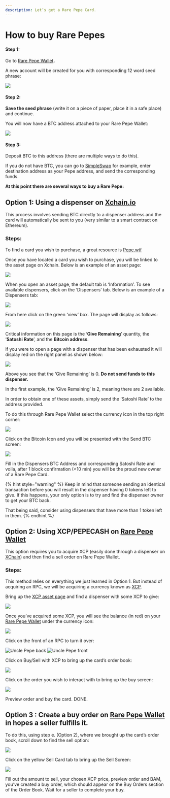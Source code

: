 ```yaml
---
description: Let’s get a Rare Pepe Card.
---
```


# How to buy Rare Pepes

#### **Step 1:**

Go to [Rare Pepe Wallet](https://rarepepewallet.com)**.**

A new account will be created for you with corresponding 12 word seed phrase:

![](https://lh3.googleusercontent.com/H8oSTp2rlfmjZ\_9Sq0X6XlK8WnzqDtI\_zvEkvLlSnU0qYRlCa-2wb4eaX3W3d0y-QrvCTAnbX4W3KiLbkouduxzYWamggdUCFwTAvsgUo-iLIAsfzOg\_R-GijeaKRR\_O5gQzK2pf)

#### Step 2:

**Save the seed phrase** (write it on a piece of paper, place it in a safe place) and continue.

You will now have a BTC address attached to your Rare Pepe Wallet:

![](https://lh4.googleusercontent.com/jMjnz31Toj6oLXIn8XOB2hTMd-rjoCXJk4O6mpkuL\_6cdPPZ78WIZTevRfBb6x-NuOaurNL5ozW0h6LyPIrTxamoXhKbNMk35pMTOksKgMS4HGxqZq48jEeHtLZZvD0Xr7IsbNLw)

#### Step 3:

Deposit BTC to this address (there are multiple ways to do this).

If you do not have BTC, you can go to [SimpleSwap](https://simpleswap.io/) for example, enter destination address as your Pepe address, and send the corresponding funds.

**At this point there are several ways to buy a Rare Pepe:**

## **Option 1: Using a dispenser on** [**Xchain.io**](https://xchain.io/)

This process involves sending BTC directly to a dispenser address and the card will automatically be sent to you (very similar to a smart contract on Ethereum).

### **Steps:**

To find a card you wish to purchase, a great resource is [Pepe.wtf](https://pepe.wtf/)

Once you have located a card you wish to purchase, you will be linked to the asset page on Xchain. Below is an example of an asset page:

![](https://lh6.googleusercontent.com/wPCTvK1HXKUkDvLy4uSnkpQzjvzRk09VLz\_u-XtxWI0Sb4n0EcAK9N3MO3qJSUPf2cAEnyI2pkSvp\_PonGasnVzypwVR77\_9uCvh0WNVsUBT2Hdl86FDw\_5A2mnxi3JGFhaOaf-h)

When you open an asset page, the default tab is ‘Information’. To see available dispensers, click on the ‘Dispensers’ tab. Below is an example of a Dispensers tab:

![](https://lh4.googleusercontent.com/G4AVgCntZNVjAjuJAfT8YpwBLvNpqOAZxqLXXFyLnp3LtEu-YxTJzSCRLoONbKXq72pMFQ4fsrHQLJxSNOrt3L9Y-N5wg4dqeOR0VnaP3iEgKG6wKa27RH0XhjWh273IspSxnYV4)

From here click on the green ‘view’ box. The page will display as follows:

![](https://lh4.googleusercontent.com/uecn63ApnuXpuQvjXSrq0FKnjZcDUoKz1Iw9Wn0KtFA4bLkRlhVak3Lcgz1C4jMwPcWWtyM5-14Fo-VPM0X4VLHssfIX-ulrB4ruKEmhbS01d8y2yPS3xhq5wT8UsXG8SKR3kl4b)

Critical information on this page is the ‘**Give Remaining**’ quantity, the ‘**Satoshi Rate**’, and the **Bitcoin address**.

If you were to open a page with a dispenser that has been exhausted it will display red on the right panel as shown below:

![](https://lh4.googleusercontent.com/Kip0f8BVR3goZMP6lP4J6B3tOep8vYNXjPrsEzv9AjXGhcFOqHb4OviX-y20bPgth2g1NKOi5aXCL9MR38PZ3e1iKDtUMfC9I3Y4dNgfMo\_aGrOwSmuG70LDiem0aIb36vwkL9el)

Above you see that the ‘Give Remaining’ is 0. **Do not send funds to this dispenser.**

In the first example, the ‘Give Remaining’ is 2, meaning there are 2 available.

In order to obtain one of these assets, simply send the ‘Satoshi Rate’ to the address provided.

To do this through Rare Pepe Wallet select the currency icon in the top right corner:

![](https://lh3.googleusercontent.com/wF41EkQAHdUKo-VEvL4mJ\_9sR9yRF2M\_we060j66wEHMA74e4nil7DcNsYYJ5LYYRZVckYucz3XG24QqU1DV6F6lOK9dNk12\_prBgYVhc11IDddBTseFkccgvALHnRzxDohQlG5f)

Click on the Bitcoin Icon and you will be presented with the Send BTC screen:

![](https://lh3.googleusercontent.com/1DIwbG4gXlp9nlvL-hy1MeOyz\_pmXAgWNN8uSG\_oIODgRPkd\_Vw3XQC1rfwWHuYL9fPNzhs9I4ih90VhfbZwNixnNH1o\_m57yXIWBITYD8UGb4VJ3rRs8FsiVteZBMQ3AISgIQy7)

Fill in the Dispensers BTC Address and corresponding Satoshi Rate and voila, after 1 block confirmation (<10 min) you will be the proud new owner of a Rare Pepe Card.

{% hint style="warning" %}
Keep in mind that someone sending an identical transaction before you will result in the dispenser having 0 tokens left to give. If this happens, your only option is to try and find the dispenser owner to get your BTC back.

That being said, consider using dispensers that have more than 1 token left in them.
{% endhint %}

## **Option 2: Using XCP/PEPECASH on** [**Rare Pepe Wallet**](https://rarepepewallet.com)

This option requires you to acquire XCP (easily done through a dispenser on [XChain](http://xchain.io/dispensers)) and then find a sell order on Rare Pepe Wallet.

### Steps:

This method relies on everything we just learned in Option 1. But instead of acquiring an RPC, we will be acquiring a currency known as [XCP](https://www.coingecko.com/en/coins/counterparty).

Bring up the [XCP asset page](https://xchain.io/asset/XCP) and find a dispenser with some XCP to give:

![](https://lh3.googleusercontent.com/TX79xwUKPF5Xk5YDheGYfo\_4LooZGdHetV3iFXv2DS3bqTMY-ST6zfDxXaWlH63oMPSdjSTm6MebQ4Z6X0dZqEroqv0O43NLKYTJtag7vgDrnvT4UewbgwiO14k4msiJmzzKfHiG)

Once you’ve acquired some XCP, you will see the balance (in red) on your [Rare Pepe Wallet](https://rarepepewallet.com/) under the currency icon:

![](https://lh3.googleusercontent.com/wF41EkQAHdUKo-VEvL4mJ\_9sR9yRF2M\_we060j66wEHMA74e4nil7DcNsYYJ5LYYRZVckYucz3XG24QqU1DV6F6lOK9dNk12\_prBgYVhc11IDddBTseFkccgvALHnRzxDohQlG5f)

Click on the front of an RPC to turn it over:

![Uncle Pepe back](<../../.gitbook/assets/uncle pepe back.png>) ![Uncle Pepe front](<../../.gitbook/assets/uncle pepe.png>)

Click on Buy/Sell with XCP to bring up the card’s order book:

![](https://lh6.googleusercontent.com/AqAMXg9XbOvUvOD6CybmeivksueKPOQIX0-CxP-YHYuuRjvFhULzOG0LFKLX0gUO2JuYfW02sNz78kNGUu9rayY1UeCHYMorUb0ONnMloove4zl46UhsyikWg4Cgg2iRwKcWpF4w)

Click on the order you wish to interact with to bring up the buy screen:

![](https://lh6.googleusercontent.com/xj5WbodKLE-gRDoOoBjnHMyxTKz5zaxOm49WxhZ4cMxvkILnfryVvlXSMYUOjWqOHO2Pgcx\_z0QJdotffc88JXPLmJjo5FW0Rl3jqIzL3sN4FQ3CuyqwJh6pk-0OrBbArsJyijBe)

Preview order and buy the card. DONE.

## **Option 3 : Create a buy order on** [**Rare Pepe Wallet**](https://rarepepewallet.com) **in hopes a seller fulfills it.**

To do this, using step e. (Option 2), where we brought up the card’s order book, scroll down to find the sell option:

![](https://lh3.googleusercontent.com/RmfrQyrLJtmhlukd28ZSrJhNiSGhGN4WFIbOtch8jdUAB1aFsQ5S6iUbcls4bhe7bCdMEDyP38ce-gGF1I25X0dMIdRNhwTERqpMHWIAL0d-zYEzWHC9eLo0nw2X\_pX4\_2634wiK)

Click on the yellow Sell Card tab to bring up the Sell Screen:

![](https://lh3.googleusercontent.com/6AcYn\_2FBWXYK1goOIsvfZ\_-jXu\_1Iptub83Vpm5O7KmhWbsvXfrF\_5noCK5wsqBlFLDihATNAF1a\_ekkhcEAreU-YmMPWm0jFxQA\_JGsrU6FwWNORwgwB5bav8mE0vUv8GlL08c)

Fill out the amount to sell, your chosen XCP price, preview order and BAM, you’ve created a buy order, which should appear on the Buy Orders section of the Order Book. Wait for a seller to complete your buy.
